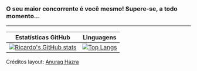 ### O seu maior concorrente é você mesmo! Supere-se, a todo momento...

---

Estatísticas GitHub | Linguagens
--------------------| ----------
[![Ricardo's GitHub stats](https://github-readme-stats.vercel.app/api?username=rcdo-dev&hide=contribs&count_private=true&show_icons=true&theme=github_dark)](https://github.com/anuraghazra/github-readme-stats) | [![Top Langs](https://github-readme-stats.vercel.app/api/top-langs/?username=rcdo-dev&layout=compact&theme=github_dark)](https://github.com/rcdo-dev/github-readme-stats)

Créditos layout: [Anurag Hazra](https://github.com/anuraghazra/github-readme-stats)
